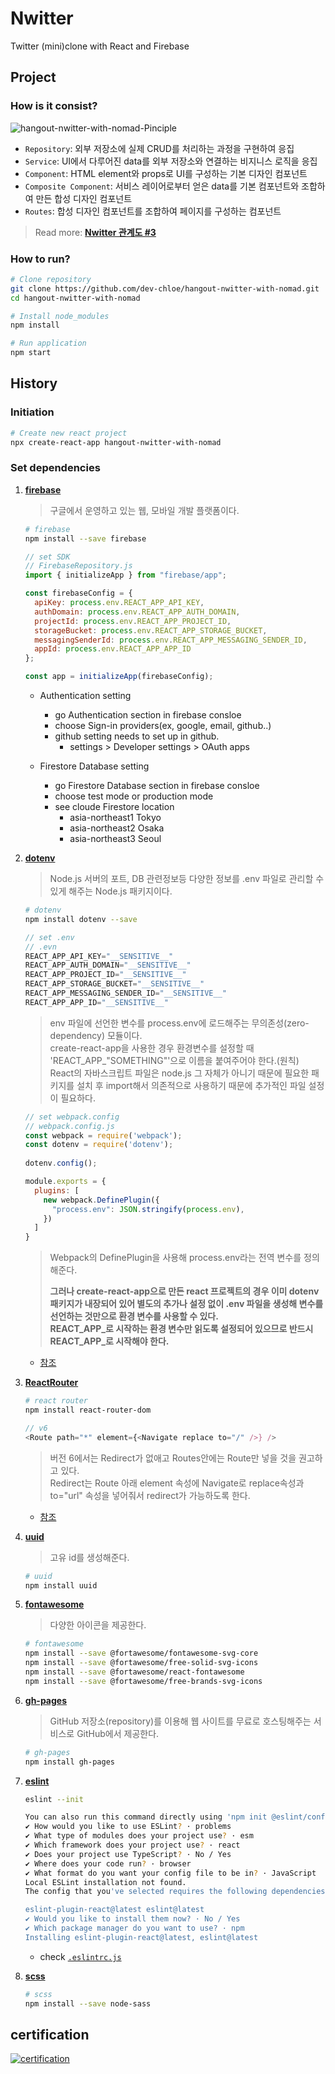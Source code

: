 # Nwitter

Twitter (mini)clone with React and Firebase

## Project

### How is it consist?

![hangout-nwitter-with-nomad-Pinciple](https://user-images.githubusercontent.com/59247977/176869282-091285bf-1caa-4377-bdbf-fb364d728a06.jpg)

- `Repository`: 외부 저장소에 실제 CRUD를 처리하는 과정을 구현하여 응집
- `Service`: UI에서 다루어진 data를 외부 저장소와 연결하는 비지니스 로직을 응집
- `Component`: HTML element와 props로 UI를 구성하는 기본 디자인 컴포넌트
- `Composite Component`:  서비스 레이어로부터 얻은 data를 기본 컴포넌트와 조합하여 만든 합성 디자인 컴포넌트
- `Routes`:  합성 디자인 컴포넌트를 조합하여 페이지를 구성하는 컴포넌트

> Read more: [**Nwitter 관계도 #3**](https://github.com/dev-chloe/hangout-nwitter-with-nomad/issues/3#issue-1291173956)

### How to run?

```bash
# Clone repository
git clone https://github.com/dev-chloe/hangout-nwitter-with-nomad.git
cd hangout-nwitter-with-nomad

# Install node_modules
npm install

# Run application
npm start
```

## History

### Initiation

```bash
# Create new react project
npx create-react-app hangout-nwitter-with-nomad
```

### Set dependencies

1. [**firebase**](https://firebase.google.com/)
    > 구글에서 운영하고 있는 웹, 모바일 개발 플랫폼이다.

    ```bash
    # firebase
    npm install --save firebase
    ```

    ```javascript
    // set SDK 
    // FirebaseRepository.js
    import { initializeApp } from "firebase/app";

    const firebaseConfig = {
      apiKey: process.env.REACT_APP_API_KEY,
      authDomain: process.env.REACT_APP_AUTH_DOMAIN,
      projectId: process.env.REACT_APP_PROJECT_ID,
      storageBucket: process.env.REACT_APP_STORAGE_BUCKET,
      messagingSenderId: process.env.REACT_APP_MESSAGING_SENDER_ID,
      appId: process.env.REACT_APP_APP_ID
    };

    const app = initializeApp(firebaseConfig);
    ```

    - Authentication setting
      - go Authentication section in firebase consloe
      - choose Sign-in providers(ex, google, email, github..)
      - github setting needs to set up in github.
        - settings > Developer settings > OAuth apps

    - Firestore Database setting
      - go Firestore Database section in firebase consloe
      - choose test mode or production mode
      - see cloude Firestore location
        - asia-northeast1 Tokyo
        - asia-northeast2 Osaka
        - asia-northeast3 Seoul

2. [**dotenv**](https://www.npmjs.com/package/dotenv)
    > Node.js 서버의 포트, DB 관련정보등 다양한 정보를 .env 파일로 관리할 수 있게 해주는 Node.js 패키지이다.

    ```bash
    # dotenv
    npm install dotenv --save
    ```

    ```javascript
    // set .env 
    // .evn
    REACT_APP_API_KEY="__SENSITIVE__"
    REACT_APP_AUTH_DOMAIN="__SENSITIVE__"
    REACT_APP_PROJECT_ID="__SENSITIVE__"
    REACT_APP_STORAGE_BUCKET="__SENSITIVE__"
    REACT_APP_MESSAGING_SENDER_ID="__SENSITIVE__"
    REACT_APP_APP_ID="__SENSITIVE__"
    ```

    > env 파일에 선언한 변수를 process.env에 로드해주는 무의존성(zero-dependency) 모듈이다.  
    > create-react-app을 사용한 경우 환경변수를 설정할 때 'REACT_APP_"SOMETHING"'으로 이름을 붙여주어야 한다.(원칙)  
    > React의 자바스크립트 파일은 node.js 그 자체가 아니기 때문에 필요한 패키지를 설치 후 import해서 의존적으로 사용하기 때문에 추가적인 파일 설정이 필요하다.

    ```javascript
    // set webpack.config 
    // webpack.config.js
    const webpack = require('webpack');
    const dotenv = require('dotenv');
      
    dotenv.config();

    module.exports = {
      plugins: [
        new webpack.DefinePlugin({
          "process.env": JSON.stringify(process.env),
        })
      ]
    }
    ```

    > Webpack의 DefinePlugin을 사용해 process.env라는 전역 변수를 정의해준다.  
    >
    > **그러나 create-react-app으로 만든 react 프로젝트의 경우 이미 dotenv 패키지가 내장되어 있어 별도의 추가나 설정 없이 .env 파일을 생성해 변수를 선언하는 것만으로 환경 변수를 사용할 수 있다.**  
    > **REACT_APP_로 시작하는 환경 변수만 읽도록 설정되어 있으므로 반드시 REACT_APP_로 시작해야 한다.**

    - [참조](https://db2dev.tistory.com/entry/React-Webpack%EC%9C%BC%EB%A1%9C-%EA%B5%AC%EC%B6%95%ED%95%9C-React-%ED%94%84%EB%A1%9C%EC%A0%9D%ED%8A%B8%EC%97%90%EC%84%9C-%ED%99%98%EA%B2%BD-%EB%B3%80%EC%88%98env-%EC%82%AC%EC%9A%A9%ED%95%98%EA%B8%B0)

3. [**ReactRouter**](https://reactrouter.com/)

    ```bash
    # react router
    npm install react-router-dom
    ```

    ```javascript
    // v6 
    <Route path="*" element={<Navigate replace to="/" />} />
    ```

    > 버전 6에서는 Redirect가 없애고 Routes안에는 Route만 넣을 것을 권고하고 있다.  
    > Redirect는 Route 아래 element 속성에 Navigate로 replace속성과 to="url" 속성을 넣어줘서 redirect가 가능하도록 한다.

    - [참조](https://gist.github.com/mjackson/b5748add2795ce7448a366ae8f8ae3bb)

4. [**uuid**](https://www.npmjs.com/package/uuid)
    > 고유 id를 생성해준다.

    ```bash
    # uuid
    npm install uuid
    ```

5. [**fontawesome**](https://fontawesome.com/v5/docs/web/use-with/react)
    > 다양한 아이콘을 제공한다.

    ```bash
    # fontawesome
    npm install --save @fortawesome/fontawesome-svg-core
    npm install --save @fortawesome/free-solid-svg-icons
    npm install --save @fortawesome/react-fontawesome
    npm install --save @fortawesome/free-brands-svg-icons
    ```

6. [**gh-pages**](https://www.npmjs.com/package/gh-pages)

    > GitHub 저장소(repository)를 이용해 웹 사이트를 무료로 호스팅해주는 서비스로 GitHub에서 제공한다.

    ```bash
    # gh-pages
    npm install gh-pages
    ```

7. [**eslint**](https://eslint.org/docs/latest/)

    ```bash
    eslint --init

    You can also run this command directly using 'npm init @eslint/config'.
    ✔ How would you like to use ESLint? · problems
    ✔ What type of modules does your project use? · esm
    ✔ Which framework does your project use? · react
    ✔ Does your project use TypeScript? · No / Yes
    ✔ Where does your code run? · browser
    ✔ What format do you want your config file to be in? · JavaScript
    Local ESLint installation not found.
    The config that you've selected requires the following dependencies:

    eslint-plugin-react@latest eslint@latest
    ✔ Would you like to install them now? · No / Yes
    ✔ Which package manager do you want to use? · npm
    Installing eslint-plugin-react@latest, eslint@latest
    ```

    - check [`.eslintrc.js`](./.eslintrc.js)

8. [**scss**](https://sass-lang.com/)

    ```bash
    # scss
    npm install --save node-sass 
    ```

## certification

[![certification](certification/certification.png)](https://nomadcoders.co/certs/13aeb294-9d04-4a3c-9eff-a7952f609fc2)
